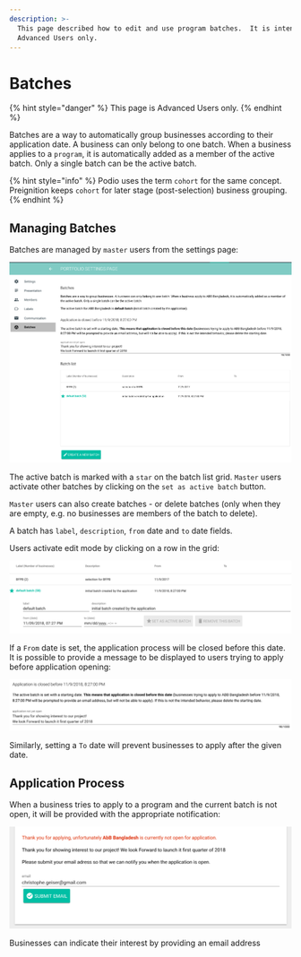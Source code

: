 ```yaml
---
description: >-
  This page described how to edit and use program batches.  It is intended for
  Advanced Users only.
---
```


# Batches

{% hint style="danger" %}
This page is Advanced Users only.
{% endhint %}

Batches are a way to automatically group businesses according to their application date. A business can only belong to one batch. When a business applies to a `program`, it is automatically added as a member of the active batch. Only a single batch can be the active batch.

{% hint style="info" %}
Podio uses the term `cohort` for the same concept. Preignition keeps `cohort` for later stage \(post-selection\) business grouping.
{% endhint %}

## Managing Batches

Batches are managed by `master` users from the settings page:

![Main Batch page](../../../.gitbook/assets/image%20%2826%29.png)

The active batch is marked with a `star` on the batch list grid. `Master` users activate other batches by clicking on the `set as active batch` button.

`Master` users can also create batches - or delete batches \(only when they are empty, e.g. no businesses are members of the batch to delete\).

A batch has `label`, `description`, `from` date and `to` date fields.

Users activate edit mode by clicking on a row in the grid:

![Batch details](../../../.gitbook/assets/image%20%2830%29.png)

If a `From` date is set, the application process will be closed before this date. It is possible to provide a message to be displayed to users trying to apply before application opening:

![Example of batch closing date](../../../.gitbook/assets/image%20%2845%29.png)

Similarly, setting a `To` date will prevent businesses to apply after the given date.



## Application Process

When a business tries to apply to a program and the current batch is not open, it will be provided with the appropriate notification:

![Message informing users that the application process is currently closed](../../../.gitbook/assets/image%20%2854%29.png)

Businesses can indicate their interest by providing an email address



